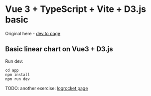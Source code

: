 # Vue 3 + TypeScript + Vite + D3.js basic

Original here - [dev.to page](https://dev.to/muratkemaldar/using-vue-3-with-d3-composition-api-3h1g)

## Basic linear chart on Vue3 + D3.js

Run dev:
```
cd app
npm install
npm run dev
```

TODO:
another exercise: [logrocket page](https://blog.logrocket.com/data-visualization-vue-js-d3/#building-line-chart-d3-js)
